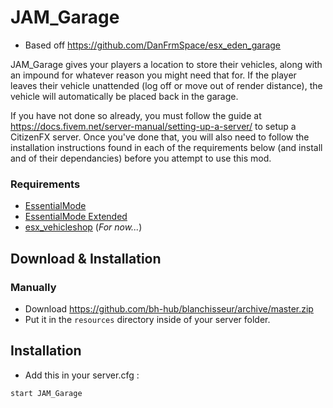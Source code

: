 # JAM_Garage 
* Based off https://github.com/DanFrmSpace/esx_eden_garage

JAM_Garage gives your players a location to store their vehicles, along with an impound for whatever reason you might need that for.
If the player leaves their vehicle unattended (log off or move out of render distance), the vehicle will automatically be placed back in the garage.

If you have not done so already, you must follow the guide at https://docs.fivem.net/server-manual/setting-up-a-server/ to setup a CitizenFX server. Once you've done that, you will also need to follow the installation instructions found in each of the requirements below (and install and of their dependancies) before you attempt to use this mod.

### Requirements
* [EssentialMode](https://github.com/kanersps/essentialmode/releases)
* [EssentialMode Extended](https://github.com/ESX-Org/es_extended)
* [esx_vehicleshop](https://github.com/ESX-Org/esx_vehicleshop) (*For now...*)

## Download & Installation

### Manually
- Download https://github.com/bh-hub/blanchisseur/archive/master.zip
- Put it in the `resources` directory inside of your server folder.

## Installation
- Add this in your server.cfg :

```
start JAM_Garage
```
